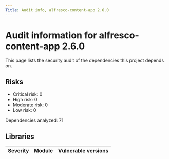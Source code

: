 ```yaml
---
Title: Audit info, alfresco-content-app 2.6.0
---
```


# Audit information for alfresco-content-app 2.6.0

This page lists the security audit of the dependencies this project depends on.

## Risks

- Critical risk: 0
- High risk: 0
- Moderate risk: 0
- Low risk: 0

Dependencies analyzed: 71

## Libraries

| Severity | Module | Vulnerable versions |
| --- | --- | --- |

